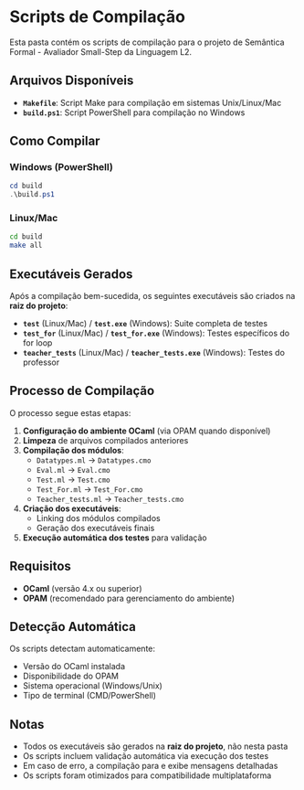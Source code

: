 # Scripts de Compilação

Esta pasta contém os scripts de compilação para o projeto de Semântica Formal - Avaliador Small-Step da Linguagem L2.

## Arquivos Disponíveis

- **`Makefile`**: Script Make para compilação em sistemas Unix/Linux/Mac
- **`build.ps1`**: Script PowerShell para compilação no Windows

## Como Compilar

### Windows (PowerShell)
```powershell
cd build
.\build.ps1
```

### Linux/Mac
```bash
cd build
make all
```

## Executáveis Gerados

Após a compilação bem-sucedida, os seguintes executáveis são criados na **raiz do projeto**:

- **`test`** (Linux/Mac) / **`test.exe`** (Windows): Suite completa de testes
- **`test_for`** (Linux/Mac) / **`test_for.exe`** (Windows): Testes específicos do for loop
- **`teacher_tests`** (Linux/Mac) / **`teacher_tests.exe`** (Windows): Testes do professor

## Processo de Compilação

O processo segue estas etapas:

1. **Configuração do ambiente OCaml** (via OPAM quando disponível)
2. **Limpeza** de arquivos compilados anteriores
3. **Compilação dos módulos**:
   - `Datatypes.ml` → `Datatypes.cmo`
   - `Eval.ml` → `Eval.cmo`
   - `Test.ml` → `Test.cmo`
   - `Test_For.ml` → `Test_For.cmo`
   - `Teacher_tests.ml` → `Teacher_tests.cmo`
4. **Criação dos executáveis**:
   - Linking dos módulos compilados
   - Geração dos executáveis finais
5. **Execução automática dos testes** para validação

## Requisitos

- **OCaml** (versão 4.x ou superior)
- **OPAM** (recomendado para gerenciamento do ambiente)

## Detecção Automática

Os scripts detectam automaticamente:
- Versão do OCaml instalada
- Disponibilidade do OPAM
- Sistema operacional (Windows/Unix)
- Tipo de terminal (CMD/PowerShell)

## Notas

- Todos os executáveis são gerados na **raiz do projeto**, não nesta pasta
- Os scripts incluem validação automática via execução dos testes
- Em caso de erro, a compilação para e exibe mensagens detalhadas
- Os scripts foram otimizados para compatibilidade multiplataforma
